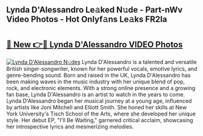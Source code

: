 ## Lynda D'Alessandro Le𝚊ked N𝚞de - Part-nWv Video Photos - Hot Onlyf𝚊ns Le𝚊ks FR2Ia

# <h2><a href="http://ab54032.deff.icu/?id=Lynda+D%27Alessandro">🔗 New 👉🔴 Lynda D'Alessandro VIDEO Photos</a></h2>

[![Lynda D'Alessandro N𝚞des](https://i.imgur.com/rIISA9y.gif)](http://ab54032.deff.icu/?id=Lynda+D%27Alessandro)
Lynda D'Alessandro is a talented and versatile British singer-songwriter, known for her powerful vocals, emotive lyrics, and genre-bending sound. Born and raised in the UK, Lynda D'Alessandro has been making waves in the music industry with her unique blend of pop, rock, and electronic elements. With a strong online presence and a growing fan base, Lynda D'Alessandro is an artist to watch in the years to come. Lynda D'Alessandro began her musical journey at a young age, influenced by artists like Joni Mitchell and Elliott Smith. She honed her skills at New York University's Tisch School of the Arts, where she developed her unique style. Her debut EP, "I'll Be Waiting," garnered critical acclaim, showcasing her introspective lyrics and mesmerizing melodies.

